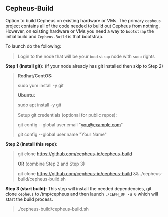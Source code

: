 ## Cepheus-Build

Option to build Cepheus on existing hardware or VMs. The primary `cepheus` project contains all of the code needed to build out Cepheus from nothing. However, on existing hardware or VMs you need a way to `bootstrap` the initial build and `Cepheus-Build` is that bootstrap.

To launch do the following:

>Login to the node that will be your `bootstrap` node with `sudo` rights


**Step 1 (install git):** (if your node already has git installed then skip to Step 2)

>**Redhat/CentOS:**
>
>sudo yum install -y git
>>
>**Ubuntu:**
>
>sudo apt install -y git
>
>Setup git credentials (optional for public repos):
>
>git config --global user.email "you@example.com"
>
>git config --global user.name "Your Name"

**Step 2 (install this repo):**

>git clone https://github.com/cepheus-io/cepheus-build
>
> **OR** (combine Step 2 and Step 3)
>
>git clone https://github.com/cepheus-io/cepheus-build && ./cepheus-build/cepheus-build.sh

**Step 3 (start build):**
This step will install the needed dependencies, git clone `cepheus` to /tmp/cepheus and then launch `./CEPH_UP -u 0` which will start the build process.

>./cepheus-build/cepheus-build.sh
